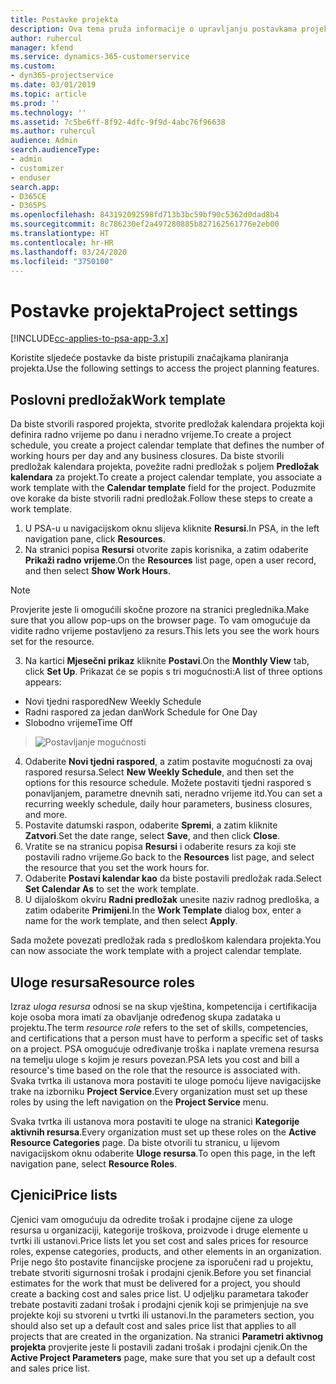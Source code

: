 ```yaml
---
title: Postavke projekta
description: Ova tema pruža informacije o upravljanju postavkama projekta.
author: ruhercul
manager: kfend
ms.service: dynamics-365-customerservice
ms.custom:
- dyn365-projectservice
ms.date: 03/01/2019
ms.topic: article
ms.prod: ''
ms.technology: ''
ms.assetid: 7c5be6ff-8f92-4dfc-9f9d-4abc76f96638
ms.author: ruhercul
audience: Admin
search.audienceType:
- admin
- customizer
- enduser
search.app:
- D365CE
- D365PS
ms.openlocfilehash: 843192092598fd713b3bc59bf90c5362d0dad8b4
ms.sourcegitcommit: 8c786230ef2a497280885b827162561776e2eb00
ms.translationtype: HT
ms.contentlocale: hr-HR
ms.lasthandoff: 03/24/2020
ms.locfileid: "3750100"
---
```

# <a name="project-settings"></a><span data-ttu-id="ec1a2-103">Postavke projekta</span><span class="sxs-lookup"><span data-stu-id="ec1a2-103">Project settings</span></span>

[!INCLUDE[cc-applies-to-psa-app-3.x](../includes/cc-applies-to-psa-app-3x.md)]

<span data-ttu-id="ec1a2-104">Koristite sljedeće postavke da biste pristupili značajkama planiranja projekta.</span><span class="sxs-lookup"><span data-stu-id="ec1a2-104">Use the following settings to access the project planning features.</span></span>

## <a name="work-template"></a><span data-ttu-id="ec1a2-105">Poslovni predložak</span><span class="sxs-lookup"><span data-stu-id="ec1a2-105">Work template</span></span>

<span data-ttu-id="ec1a2-106">Da biste stvorili raspored projekta, stvorite predložak kalendara projekta koji definira radno vrijeme po danu i neradno vrijeme.</span><span class="sxs-lookup"><span data-stu-id="ec1a2-106">To create a project schedule, you create a project calendar template that defines the number of working hours per day and any business closures.</span></span> <span data-ttu-id="ec1a2-107">Da biste stvorili predložak kalendara projekta, povežite radni predložak s poljem **Predložak kalendara** za projekt.</span><span class="sxs-lookup"><span data-stu-id="ec1a2-107">To create a project calendar template, you associate a work template with the **Calendar template** field for the project.</span></span> <span data-ttu-id="ec1a2-108">Poduzmite ove korake da biste stvorili radni predložak.</span><span class="sxs-lookup"><span data-stu-id="ec1a2-108">Follow these steps to create a work template.</span></span>

1. <span data-ttu-id="ec1a2-109">U PSA-u u navigacijskom oknu slijeva kliknite **Resursi**.</span><span class="sxs-lookup"><span data-stu-id="ec1a2-109">In PSA, in the left navigation pane, click **Resources**.</span></span> 
2. <span data-ttu-id="ec1a2-110">Na stranici popisa **Resursi** otvorite zapis korisnika, a zatim odaberite **Prikaži radno vrijeme**.</span><span class="sxs-lookup"><span data-stu-id="ec1a2-110">On the **Resources** list page, open a user record, and then select **Show Work Hours**.</span></span>

  > [!NOTE]
  > <span data-ttu-id="ec1a2-111">Provjerite jeste li omogućili skočne prozore na stranici preglednika.</span><span class="sxs-lookup"><span data-stu-id="ec1a2-111">Make sure that you allow pop-ups on the browser page.</span></span> <span data-ttu-id="ec1a2-112">To vam omogućuje da vidite radno vrijeme postavljeno za resurs.</span><span class="sxs-lookup"><span data-stu-id="ec1a2-112">This lets you see the work hours set for the resource.</span></span>
  
3. <span data-ttu-id="ec1a2-113">Na kartici **Mjesečni prikaz** kliknite **Postavi**.</span><span class="sxs-lookup"><span data-stu-id="ec1a2-113">On the **Monthly View** tab, click **Set Up**.</span></span> <span data-ttu-id="ec1a2-114">Prikazat će se popis s tri mogućnosti:</span><span class="sxs-lookup"><span data-stu-id="ec1a2-114">A list of three options appears:</span></span> 

  - <span data-ttu-id="ec1a2-115">Novi tjedni raspored</span><span class="sxs-lookup"><span data-stu-id="ec1a2-115">New Weekly Schedule</span></span>
  - <span data-ttu-id="ec1a2-116">Radni raspored za jedan dan</span><span class="sxs-lookup"><span data-stu-id="ec1a2-116">Work Schedule for One Day</span></span>
  - <span data-ttu-id="ec1a2-117">Slobodno vrijeme</span><span class="sxs-lookup"><span data-stu-id="ec1a2-117">Time Off</span></span>

> ![Postavljanje mogućnosti](media/project-13.png)

4. <span data-ttu-id="ec1a2-119">Odaberite **Novi tjedni raspored**, a zatim postavite mogućnosti za ovaj raspored resursa.</span><span class="sxs-lookup"><span data-stu-id="ec1a2-119">Select **New Weekly Schedule**, and then set the options for this resource schedule.</span></span> <span data-ttu-id="ec1a2-120">Možete postaviti tjedni raspored s ponavljanjem, parametre dnevnih sati, neradno vrijeme itd.</span><span class="sxs-lookup"><span data-stu-id="ec1a2-120">You can set a recurring weekly schedule, daily hour parameters, business closures, and more.</span></span>
5. <span data-ttu-id="ec1a2-121">Postavite datumski raspon, odaberite **Spremi**, a zatim kliknite **Zatvori**.</span><span class="sxs-lookup"><span data-stu-id="ec1a2-121">Set the date range, select **Save**, and then click **Close**.</span></span> 
6. <span data-ttu-id="ec1a2-122">Vratite se na stranicu popisa **Resursi** i odaberite resurs za koji ste postavili radno vrijeme.</span><span class="sxs-lookup"><span data-stu-id="ec1a2-122">Go back to the **Resources** list page, and select the resource that you set the work hours for.</span></span> 
7. <span data-ttu-id="ec1a2-123">Odaberite **Postavi kalendar kao** da biste postavili predložak rada.</span><span class="sxs-lookup"><span data-stu-id="ec1a2-123">Select **Set Calendar As** to set the work template.</span></span> 
8. <span data-ttu-id="ec1a2-124">U dijaloškom okviru **Radni predložak** unesite naziv radnog predloška, a zatim odaberite **Primijeni**.</span><span class="sxs-lookup"><span data-stu-id="ec1a2-124">In the **Work Template** dialog box, enter a name for the work template, and then select **Apply**.</span></span> 

<span data-ttu-id="ec1a2-125">Sada možete povezati predložak rada s predloškom kalendara projekta.</span><span class="sxs-lookup"><span data-stu-id="ec1a2-125">You can now associate the work template with a project calendar template.</span></span>

## <a name="resource-roles"></a><span data-ttu-id="ec1a2-126">Uloge resursa</span><span class="sxs-lookup"><span data-stu-id="ec1a2-126">Resource roles</span></span>

<span data-ttu-id="ec1a2-127">Izraz *uloga resursa* odnosi se na skup vještina, kompetencija i certifikacija koje osoba mora imati za obavljanje određenog skupa zadataka u projektu.</span><span class="sxs-lookup"><span data-stu-id="ec1a2-127">The term *resource role* refers to the set of skills, competencies, and certifications that a person must have to perform a specific set of tasks on a project.</span></span> <span data-ttu-id="ec1a2-128">PSA omogućuje određivanje troška i naplate vremena resursa na temelju uloge s kojim je resurs povezan.</span><span class="sxs-lookup"><span data-stu-id="ec1a2-128">PSA lets you cost and bill a resource's time based on the role that the resource is associated with.</span></span> <span data-ttu-id="ec1a2-129">Svaka tvrtka ili ustanova mora postaviti te uloge pomoću lijeve navigacijske trake na izborniku **Project Service**.</span><span class="sxs-lookup"><span data-stu-id="ec1a2-129">Every organization must set up these roles by using the left navigation on the **Project Service** menu.</span></span>

<span data-ttu-id="ec1a2-130">Svaka tvrtka ili ustanova mora postaviti te uloge na stranici **Kategorije aktivnih resursa**.</span><span class="sxs-lookup"><span data-stu-id="ec1a2-130">Every organization must set up these roles on the **Active Resource Categories** page.</span></span> <span data-ttu-id="ec1a2-131">Da biste otvorili tu stranicu, u lijevom navigacijskom oknu odaberite **Uloge resursa**.</span><span class="sxs-lookup"><span data-stu-id="ec1a2-131">To open this page, in the left navigation pane, select **Resource Roles**.</span></span>

## <a name="price-lists"></a><span data-ttu-id="ec1a2-132">Cjenici</span><span class="sxs-lookup"><span data-stu-id="ec1a2-132">Price lists</span></span>

<span data-ttu-id="ec1a2-133">Cjenici vam omogućuju da odredite trošak i prodajne cijene za uloge resursa u organizaciji, kategorije troškova, proizvode i druge elemente u tvrtki ili ustanovi.</span><span class="sxs-lookup"><span data-stu-id="ec1a2-133">Price lists let you set cost and sales prices for resource roles, expense categories, products, and other elements in an organization.</span></span> <span data-ttu-id="ec1a2-134">Prije nego što postavite financijske procjene za isporučeni rad u projektu, trebate stvoriti sigurnosni trošak i prodajni cjenik.</span><span class="sxs-lookup"><span data-stu-id="ec1a2-134">Before you set financial estimates for the work that must be delivered for a project, you should create a backing cost and sales price list.</span></span> <span data-ttu-id="ec1a2-135">U odjeljku parametara također trebate postaviti zadani trošak i prodajni cjenik koji se primjenjuje na sve projekte koji su stvoreni u tvrtki ili ustanovi.</span><span class="sxs-lookup"><span data-stu-id="ec1a2-135">In the parameters section, you should also set up a default cost and sales price list that applies to all projects that are created in the organization.</span></span> <span data-ttu-id="ec1a2-136">Na stranici **Parametri aktivnog projekta** provjerite jeste li postavili zadani trošak i prodajni cjenik.</span><span class="sxs-lookup"><span data-stu-id="ec1a2-136">On the **Active Project Parameters** page, make sure that you set up a default cost and sales price list.</span></span>

